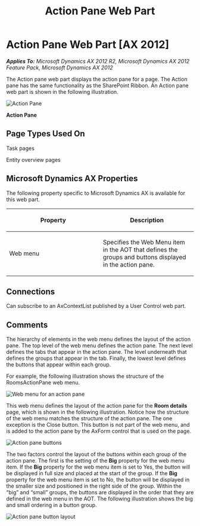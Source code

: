 ﻿---
title: Action Pane Web Part
TOCTitle: Action Pane
ms:assetid: b3b8d00c-298f-4e37-8d00-d38c02d780d3
ms:mtpsurl: https://msdn.microsoft.com/en-us/library/Gg846112(v=AX.60)
ms:contentKeyID: 35245664
ms.date: 11/07/2012
mtps_version: v=AX.60
---

# Action Pane Web Part [AX 2012]


_**Applies To:** Microsoft Dynamics AX 2012 R2, Microsoft Dynamics AX 2012 Feature Pack, Microsoft Dynamics AX 2012_

The Action pane web part displays the action pane for a page. The Action pane has the same functionality as the SharePoint Ribbon. An Action pane web part is shown in the following illustration.

![Action Pane](images/Gg846112.EP_ActionPane(AX.60).gif "Action Pane")

**Action Pane**

## Page Types Used On

Task pages

Entity overview pages

## Microsoft Dynamics AX Properties

The following property specific to Microsoft Dynamics AX is available for this web part.

<table>
<colgroup>
<col style="width: 50%" />
<col style="width: 50%" />
</colgroup>
<thead>
<tr class="header">
<th><p>Property</p></th>
<th><p>Description</p></th>
</tr>
</thead>
<tbody>
<tr class="odd">
<td><p>Web menu</p></td>
<td><p>Specifies the Web Menu item in the AOT that defines the groups and buttons displayed in the action pane.</p></td>
</tr>
</tbody>
</table>


## Connections

Can subscribe to an AxContextList published by a User Control web part.

## Comments

The hierarchy of elements in the web menu defines the layout of the action pane. The top level of the web menu defines the action pane. The next level defines the tabs that appear in the action pane. The level underneath that defines the groups that appear in the tab. Finally, the lowest level defines the buttons that appear within each group.

For example, the following illustration shows the structure of the RoomsActionPane web menu.

![Web menu for an action pane](images/Gg846112.EP_ActionPaneWebMenu(AX.60).gif "Web menu for an action pane")

This web menu defines the layout of the action pane for the **Room details** page, which is shown in the following illustration. Notice how the structure of the web menu matches the structure of the action pane. The one exception is the Close button. This button is not part of the web menu, and is added to the action pane by the AxForm control that is used on the page.

![Action pane buttons](images/Gg846112.EP_ActionPaneButtonExample(AX.60).gif "Action pane buttons")

The two factors control the layout of the buttons within each group of the action pane. The first is the setting of the **Big** property for the web menu item. If the **Big** property for the web menu item is set to Yes, the button will be displayed in full size and placed at the start of the group. If the **Big** property for the web menu item is set to No, the button will be displayed in the smaller size and positioned in the right side of the group. Within the “big” and “small” groups, the buttons are displayed in the order that they are defined in the web menu in the AOT. The following illustration shows the big and small ordering in a button group.

![Action pane button layout](images/Gg846112.EP_ActipnPaneButtonLayout(AX.60).gif "Action pane button layout")

